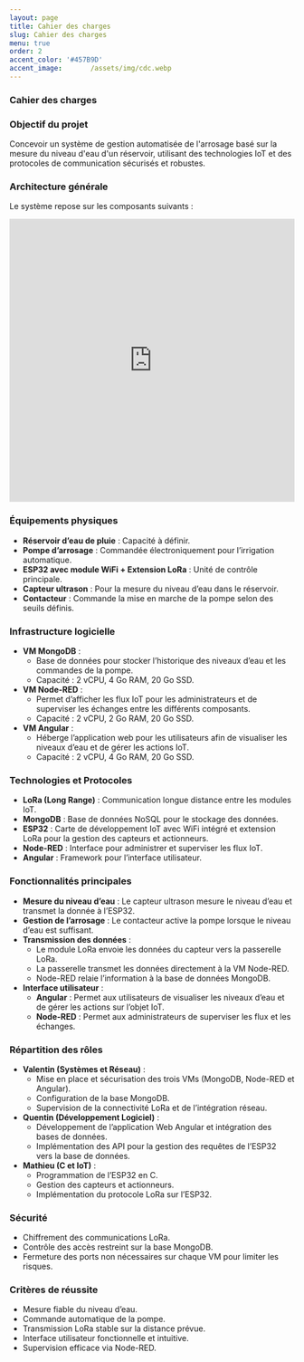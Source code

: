 ```yaml
---
layout: page
title: Cahier des charges
slug: Cahier des charges
menu: true
order: 2
accent_color: '#457B9D'
accent_image:       /assets/img/cdc.webp
---
```


### Cahier des charges

### Objectif du projet
Concevoir un système de gestion automatisée de l'arrosage basé sur la mesure du niveau d'eau d'un réservoir, utilisant des technologies IoT et des protocoles de communication sécurisés et robustes.

### Architecture générale
Le système repose sur les composants suivants :

<iframe frameborder="0" style="width:100%;height:500px;" src="https://viewer.diagrams.net/?tags=%7B%7D&lightbox=1&highlight=0000ff&edit=_blank&layers=1&nav=1#Uhttps%3A%2F%2Fdrive.google.com%2Fuc%3Fid%3D1WwxH-btsl_lDIhhsQXZ52Vtq_VnEjBrY%26export%3Ddownload"></iframe>

### Équipements physiques
- **Réservoir d’eau de pluie** : Capacité à définir.
- **Pompe d’arrosage** : Commandée électroniquement pour l’irrigation automatique.
- **ESP32 avec module WiFi + Extension LoRa** : Unité de contrôle principale.
- **Capteur ultrason** : Pour la mesure du niveau d’eau dans le réservoir.
- **Contacteur** : Commande la mise en marche de la pompe selon des seuils définis.

### Infrastructure logicielle
- **VM MongoDB** :
  - Base de données pour stocker l’historique des niveaux d’eau et les commandes de la pompe.
  - Capacité : 2 vCPU, 4 Go RAM, 20 Go SSD.
- **VM Node-RED** :
  - Permet d’afficher les flux IoT pour les administrateurs et de superviser les échanges entre les différents composants.
  - Capacité : 2 vCPU, 2 Go RAM, 20 Go SSD.
- **VM Angular** :
  - Héberge l’application web pour les utilisateurs afin de visualiser les niveaux d’eau et de gérer les actions IoT.
  - Capacité : 2 vCPU, 4 Go RAM, 20 Go SSD.

### Technologies et Protocoles
- **LoRa (Long Range)** : Communication longue distance entre les modules IoT.
- **MongoDB** : Base de données NoSQL pour le stockage des données.
- **ESP32** : Carte de développement IoT avec WiFi intégré et extension LoRa pour la gestion des capteurs et actionneurs.
- **Node-RED** : Interface pour administrer et superviser les flux IoT.
- **Angular** : Framework pour l’interface utilisateur.

### Fonctionnalités principales
- **Mesure du niveau d’eau** : Le capteur ultrason mesure le niveau d’eau et transmet la donnée à l’ESP32.
- **Gestion de l’arrosage** : Le contacteur active la pompe lorsque le niveau d’eau est suffisant.
- **Transmission des données** :
  - Le module LoRa envoie les données du capteur vers la passerelle LoRa.
  - La passerelle transmet les données directement à la VM Node-RED.
  - Node-RED relaie l’information à la base de données MongoDB.
- **Interface utilisateur** :
  - **Angular** : Permet aux utilisateurs de visualiser les niveaux d’eau et de gérer les actions sur l’objet IoT.
  - **Node-RED** : Permet aux administrateurs de superviser les flux et les échanges.

### Répartition des rôles
- **Valentin (Systèmes et Réseau)** :
  - Mise en place et sécurisation des trois VMs (MongoDB, Node-RED et Angular).
  - Configuration de la base MongoDB.
  - Supervision de la connectivité LoRa et de l’intégration réseau.
- **Quentin (Développement Logiciel)** :
  - Développement de l’application Web Angular et intégration des bases de données.
  - Implémentation des API pour la gestion des requêtes de l’ESP32 vers la base de données.
- **Mathieu (C et IoT)** :
  - Programmation de l’ESP32 en C.
  - Gestion des capteurs et actionneurs.
  - Implémentation du protocole LoRa sur l’ESP32.

### Sécurité
- Chiffrement des communications LoRa.
- Contrôle des accès restreint sur la base MongoDB.
- Fermeture des ports non nécessaires sur chaque VM pour limiter les risques.

### Critères de réussite
- Mesure fiable du niveau d’eau.
- Commande automatique de la pompe.
- Transmission LoRa stable sur la distance prévue.
- Interface utilisateur fonctionnelle et intuitive.
- Supervision efficace via Node-RED.
